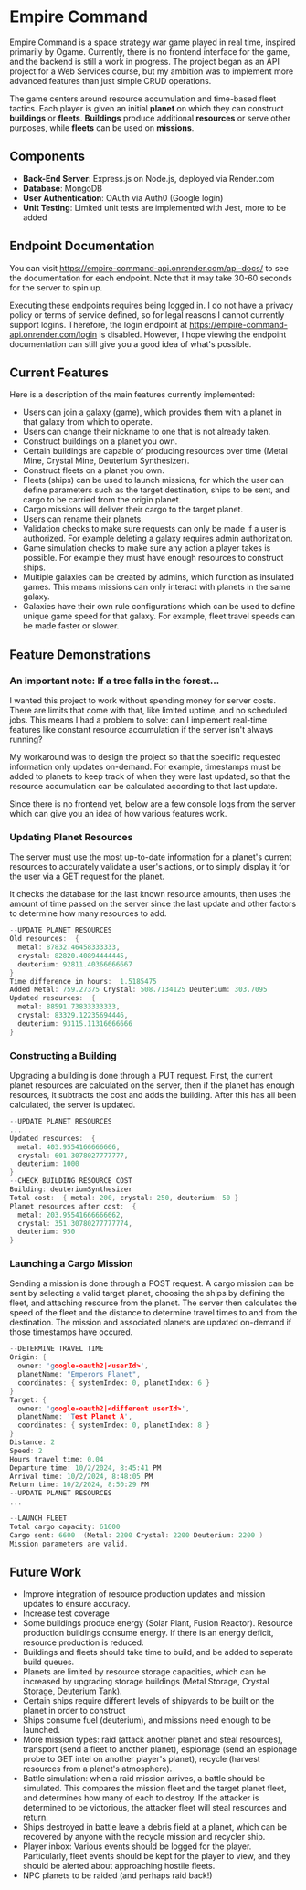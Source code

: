 # Empire Command

Empire Command is a space strategy war game played in real time, inspired primarily by Ogame. Currently, there is no frontend interface for the game, and the backend is still a work in progress. The project began as an API project for a Web Services course, but my ambition was to implement more advanced features than just simple CRUD operations.

The game centers around resource accumulation and time-based fleet tactics. Each player is given an initial **planet** on which they can construct **buildings** or **fleets**. **Buildings** produce additional **resources** or serve other purposes, while **fleets** can be used on **missions**.

## Components
- **Back-End Server**: Express.js on Node.js, deployed via Render.com
- **Database**: MongoDB
- **User Authentication**: OAuth via Auth0 (Google login)
- **Unit Testing**: Limited unit tests are implemented with Jest, more to be added

## Endpoint Documentation
You can visit https://empire-command-api.onrender.com/api-docs/ to see the documentation for each endpoint. Note that it may take 30-60 seconds for the server to spin up. 

Executing these endpoints requires being logged in. I do not have a privacy policy or terms of service defined, so for legal reasons I cannot currently support logins. Therefore, the login endpoint at https://empire-command-api.onrender.com/login is disabled. However, I hope viewing the endpoint documentation can still give you a good idea of what's possible.

## Current Features
Here is a description of the main features currently implemented:
- Users can join a galaxy (game), which provides them with a planet in that galaxy from which to operate.
- Users can change their nickname to one that is not already taken.
- Construct buildings on a planet you own.
- Certain buildings are capable of producing resources over time (Metal Mine, Crystal Mine, Deuterium Synthesizer).
- Construct fleets on a planet you own.
- Fleets (ships) can be used to launch missions, for which the user can define parameters such as the target destination, ships to be sent, and cargo to be carried from the origin planet.
- Cargo missions will deliver their cargo to the target planet.
- Users can rename their planets.
- Validation checks to make sure requests can only be made if a user is authorized. For example deleting a galaxy requires admin authorization.
- Game simulation checks to make sure any action a player takes is possible. For example they must have enough resources to construct ships.
- Multiple galaxies can be created by admins, which function as insulated games. This means missions can only interact with planets in the same galaxy.
- Galaxies have their own rule configurations which can be used to define unique game speed for that galaxy. For example, fleet travel speeds can be made faster or slower.

## Feature Demonstrations

### An important note: If a tree falls in the forest...

I wanted this project to work without spending money for server costs. There are limits that come with that, like limited uptime, and no scheduled jobs. This means I had a problem to solve: can I implement real-time features like constant resource accumulation if the server isn't always running?

My workaround was to design the project so that the specific requested information only updates on-demand. For example, timestamps must be added to planets to keep track of when they were last updated, so that the resource accumulation can be calculated according to that last update.

Since there is no frontend yet, below are a few console logs from the server which can give you an idea of how various features work.


### Updating Planet Resources

The server must use the most up-to-date information for a planet's current resources to accurately validate a user's actions, or to simply display it for the user via a GET request for the planet.

It checks the database for the last known resource amounts, then uses the amount of time passed on the server since the last update and other factors to determine how many resources to add.

```c
--UPDATE PLANET RESOURCES
Old resources:  {
  metal: 87832.46458333333,
  crystal: 82820.40894444445,
  deuterium: 92811.40366666667
}
Time difference in hours:  1.5185475
Added Metal: 759.27375 Crystal: 508.7134125 Deuterium: 303.7095
Updated resources:  {
  metal: 88591.73833333333,
  crystal: 83329.12235694446,
  deuterium: 93115.11316666666
}
```

### Constructing a Building

Upgrading a building is done through a PUT request. First, the current planet resources are calculated on the server, then if the planet has enough resources, it subtracts the cost and adds the building. After this has all been calculated, the server is updated.

```c
--UPDATE PLANET RESOURCES
...
Updated resources:  {
  metal: 403.9554166666666,
  crystal: 601.3078027777777,
  deuterium: 1000
}
--CHECK BUILDING RESOURCE COST
Building: deuteriumSynthesizer
Total cost:  { metal: 200, crystal: 250, deuterium: 50 }
Planet resources after cost:  {
  metal: 203.95541666666662,
  crystal: 351.30780277777774,
  deuterium: 950
}
```

### Launching a Cargo Mission

Sending a mission is done through a POST request. A cargo mission can be sent by selecting a valid target planet, choosing the ships by defining the fleet, and attaching resource from the planet. The server then calculates the speed of the fleet and the distance to determine travel times to and from the destination. The mission and associated planets are updated on-demand if those timestamps have occured.

```c
--DETERMINE TRAVEL TIME
Origin: {
  owner: 'google-oauth2|<userId>',
  planetName: "Emperors Planet",
  coordinates: { systemIndex: 0, planetIndex: 6 }
}
Target: {
  owner: 'google-oauth2|<different userId>',
  planetName: 'Test Planet A',
  coordinates: { systemIndex: 0, planetIndex: 8 }
}
Distance: 2
Speed: 2
Hours travel time: 0.04
Departure time: 10/2/2024, 8:45:41 PM
Arrival time: 10/2/2024, 8:48:05 PM
Return time: 10/2/2024, 8:50:29 PM
--UPDATE PLANET RESOURCES
...

--LAUNCH FLEET
Total cargo capacity: 61600
Cargo sent: 6600  (Metal: 2200 Crystal: 2200 Deuterium: 2200 )
Mission parameters are valid.
```

## Future Work
- Improve integration of resource production updates and mission updates to ensure accuracy.
- Increase test coverage
- Some buildings produce energy (Solar Plant, Fusion Reactor). Resource production buildings consume energy. If there is an energy deficit, resource production is reduced.
- Buildings and fleets should take time to build, and be added to seperate build queues.
- Planets are limited by resource storage capacities, which can be increased by upgrading storage buildings (Metal Storage, Crystal Storage, Deuterium Tank).
- Certain ships require different levels of shipyards to be built on the planet in order to construct
- Ships consume fuel (deuterium), and missions need enough to be launched.
- More mission types: raid (attack another planet and steal resources), transport (send a fleet to another planet), espionage (send an espionage probe to GET intel on another player's planet), recycle (harvest resources from a planet's atmosphere).
- Battle simulation: when a raid mission arrives, a battle should be simulated. This compares the mission fleet and the target planet fleet, and determines how many of each to destroy. If the attacker is determined to be victorious, the attacker fleet will steal resources and return.
- Ships destroyed in battle leave a debris field at a planet, which can be recovered by anyone with the recycle mission and recycler ship.
- Player inbox: Various events should be logged for the player. Particularly, fleet events should be kept for the player to view, and they should be alerted about approaching hostile fleets.
- NPC planets to be raided (and perhaps raid back!)